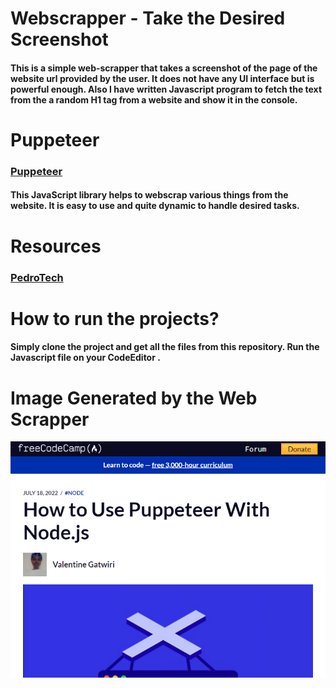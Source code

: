 # Webscrapper - Take the Desired Screenshot
#### This is a simple web-scrapper that takes a screenshot of the page  of the website url provided by the user. It does not have any UI interface but is powerful enough. Also I have written Javascript program to fetch the text from the  a random H1 tag from a website  and show it in the console.

# Puppeteer
### [Puppeteer](https://pptr.dev/)
#### This JavaScript library helps to webscrap various things from the website. It is easy to use and quite dynamic to handle desired tasks.

# Resources
### [PedroTech](https://youtube.com/playlist?list=PLpPqplz6dKxUcQvYnLT9DDRwmPbs-xDuu)

# How to run the projects?
#### Simply clone the project and get all the files from this repository.  Run the Javascript file on your CodeEditor .

# Image Generated by the Web Scrapper

<img src="./screenshot.png" alt="WebScrap H1 Tag" title="Images Generated">
